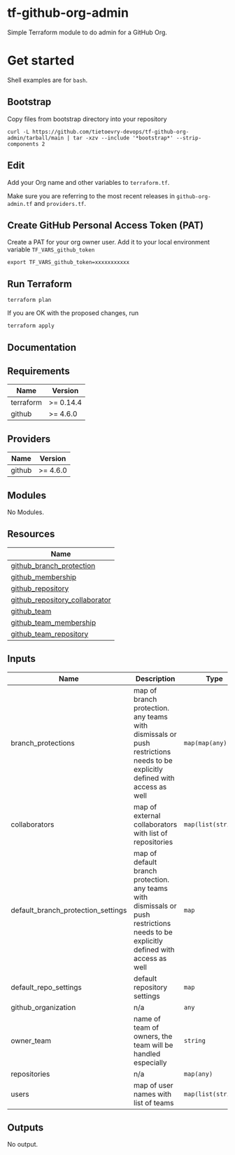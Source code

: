 # tf-github-org-admin
Simple Terraform module to do admin for a GitHub Org.

# Get started

Shell examples are for `bash`.

## Bootstrap

Copy files from bootstrap directory into your repository

```.shell
curl -L https://github.com/tietoevry-devops/tf-github-org-admin/tarball/main | tar -xzv --include '*bootstrap*' --strip-components 2
```

## Edit

Add your Org name and other variables to `terraform.tf`.

Make sure you are referring to the most recent releases in `github-org-admin.tf` and `providers.tf`.

## Create GitHub Personal Access Token (PAT)

Create a PAT for your org owner user.
Add it to your local environment variable `TF_VARS_github_token`

```.shell
export TF_VARS_github_token=xxxxxxxxxxx
```

## Run Terraform

```.shell
terraform plan
```

If you are OK with the proposed changes, run

```.shell
terraform apply
```

## Documentation
<!--- BEGIN_TF_DOCS --->
## Requirements

| Name | Version |
|------|---------|
| terraform | >= 0.14.4 |
| github | >= 4.6.0 |

## Providers

| Name | Version |
|------|---------|
| github | >= 4.6.0 |

## Modules

No Modules.

## Resources

| Name |
|------|
| [github_branch_protection](https://registry.terraform.io/providers/hashicorp/github/latest/docs/resources/branch_protection) |
| [github_membership](https://registry.terraform.io/providers/hashicorp/github/latest/docs/resources/membership) |
| [github_repository](https://registry.terraform.io/providers/hashicorp/github/latest/docs/resources/repository) |
| [github_repository_collaborator](https://registry.terraform.io/providers/hashicorp/github/latest/docs/resources/repository_collaborator) |
| [github_team](https://registry.terraform.io/providers/hashicorp/github/latest/docs/resources/team) |
| [github_team_membership](https://registry.terraform.io/providers/hashicorp/github/latest/docs/resources/team_membership) |
| [github_team_repository](https://registry.terraform.io/providers/hashicorp/github/latest/docs/resources/team_repository) |

## Inputs

| Name | Description | Type | Default | Required |
|------|-------------|------|---------|:--------:|
| branch\_protections | map of branch protection. any teams with dismissals or push restrictions needs to be explicitly defined with access as well | `map(map(any))` | `{}` | no |
| collaborators | map of external collaborators with list of repositories | `map(list(string))` | `{}` | no |
| default\_branch\_protection\_settings | map of default branch protection. any teams with dismissals or push restrictions needs to be explicitly defined with access as well | `map` | `{}` | no |
| default\_repo\_settings | default repository settings | `map` | `{}` | no |
| github\_organization | n/a | `any` | n/a | yes |
| owner\_team | name of team of owners, the team will be handled especially | `string` | `"owners"` | no |
| repositories | n/a | `map(any)` | `{}` | no |
| users | map of user names with list of teams | `map(list(string))` | `{}` | no |

## Outputs

No output.

<!--- END_TF_DOCS --->

